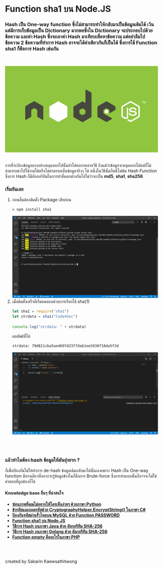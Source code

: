 # Function sha1 บน Node.JS 

### **Hash** เป็น **One-way function** ซึ่งไม่สามารถทำให้กลับมาเป็นข้อมูลเดิมได้ เว้นแต่มีการเก็บข้อมูลเป็น Dictionary มากพอซึ่งใน Dictionary จะประกอบไปด้วย **ข้อความ** และค่า **Hash** ซึ่งจะเอาค่า **Hash** มาเทียบเพื่อหาข้อความ แต่อย่าลืมไปข้อความ 2 ข้อความที่ทำการ Hash อาจจะได้ค่าเดียวกันก็เป็นได้ ซึ่งการใช้ Function **sha1** ก็คือการ **Hash** เช่นกัน
<br>

![](../../assets/img/JavaScript00.png)
<br>
<br>

การที่จะป้องข้อมูลบางอย่างหลุดออกไปนั้นทำได้หลากหลายวิธี ถึงแม้ว่าข้อมูลจะหลุดออกไปแต่ก็ไม่สามารถนำไปใช้งานได้หรือไม่สามารถเห็นข้อมูลจริงๆ ได้ หนึ่งในวิธีนั้นก็หนีไม่พ้น Hash Function ซึ่งการ Hash ก็มีอัลกอริทึมในการทำที่แตกต่างกันไปไม่ว่าจะเป็น **md5**, **sha1**, **sha256**

### เริ่มกันเลย
1. ก่อนอื่นต้องติดตั้ง Package เสียก่อน
    ```shell
    > npm install sha1
    ```
    ![](../../assets/img/JavaScript01.png)
1. เมื่อติดตั้งเสร็จก็เริ่มทดสอบด้วยการเรียกใช้ sha(1)
    ```js
    let sha1 = require("sha1")
    let strdata = sha1("Code4Sec")

    console.log("strdata: " + strdata)
    ```
    ผลลัพธ์ที่ได้
    ```
    strdata: 79d811cba5ae4697d23f7dab1ee5930f10da5f3d
    ```
    ![](../../assets/img/JavaScript02.png)
<br>
<br>

### แล้วทำไมต้อง hash ข้อมูลให้มันยุ่งยาก ?
ก็เพื่อป้องกันไม่ให้ทำการ de-hash ข้อมูลเดิมกลับมาได้นั้นเองเพราะ Hash เป็น One-way function มีทางเดียวที่อยากจะรู้ข้อมูลข้างในก็คือการ Brute-force ซึ่งการทำแบบนั้นก็อาจจะไม่ใช่คำตอบที่ถูกต้องก็ได้

#### Knowledge base อื่นๆ ที่น่าสนใจ
* **[ซ่อนภาพที่คุณไม่อยากให้ใครเห็นง่ายๆ ด้วยภาษา Python](../Python/)**
* **[ข้ารหัสและถอดรหัสด้วย CryptographyHelper.EncryptString() ในภาษา C#](../Csharp/)**
* **[ป้องกันรหัสผ่านรั่วไหลบน MySQL ด้วย Function PASSWORD](../MySQL/)**
* **[Function sha1 บน Node.JS](../JavaScript/)**
* **[วิธีการ Hash บนภาษา Java ด้วย อัลกอริทึม SHA-256](../Java/)**
* **[วิธีการ Hash บนภาษา Golang ด้วย อัลกอริทึม SHA-256](../Golang/)**
* **[Function empty คืออะไรในภาษา PHP](../PHP/)**
<br>
<br>

created by Sakarin Kaewsathitwong